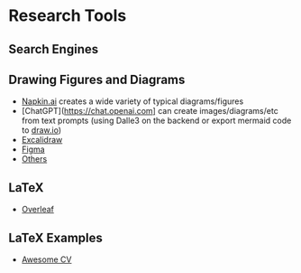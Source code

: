 # Research Tools

## Search Engines

## Drawing Figures and Diagrams

- [Napkin.ai](https://www.napkin.ai/) creates a wide variety of typical diagrams/figures
- [ChatGPT](https://chat.openai.com] can create images/diagrams/etc from text prompts (using Dalle3 on the backend or export mermaid code to [draw.io](https://draw.io/))
- [Excalidraw](https://excalidraw.com/)
- [Figma](https://www.figma.com/)
- [Others](https://www.tutorialspoint.com/excalidraw-alternatives)

## LaTeX

* [Overleaf]()

## LaTeX Examples

* [Awesome CV](https://github.com/posquit0/Awesome-CV)